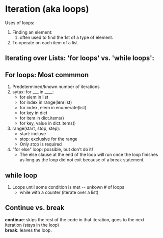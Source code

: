 # Iteration (aka loops)

Uses of loops:
1. Finding an element:
   1. often used to find the 1st of a type of element.
2. To operate on each item of a list

## Iterating over Lists: 'for loops' vs. 'while loops':
## For loops: Most commmon
   1. Predetermined/known number of iterations
   2. sytax: for ___ in ____:
      - for elem in list
      - for index in range(len(list)
      - for index, elem in enumerate(list)
      - for key in dict
      - for item in dict.items()
      - for key, value in dict.items()
   3. range(start, stop, step): 
      - start: incluse
      - stop: exclusive for the range
      - Only stop is required
   4. "for else" loop: possible, but don't do it!
      - The else clause at the end of the loop will run once the loop finishes as long as the loop did not exit because of a break statement.
## while loop
   1. Loops until some condition is met -- unkown # of loops
      - while with a counter (iterate over a list)


## Continue vs. break
**continue**: skips the rest of the code in that iteration, goes to the next iteration (stays in the loop)  
**break:** leaves the loop. 